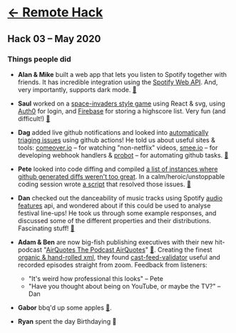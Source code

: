 ---
---

# [&larr; Remote Hack](/)

## Hack 03 – May 2020

### Things people did

- **Alan & Mike** built a web app that lets you listen to Spotify together with friends. It has incredible integration using the [Spotify Web API](https://developer.spotify.com/documentation/web-api/). And, very importantly, supports dark mode. [🎵][ep4]

- **Saul** worked on a [space-invaders style game](https://github.com/saulwiggin/aliens-go-home) using React & svg, using [Auth0](https://auth0.com/) for login, and [Firebase](https://firebase.google.com/) for storing a highscore list. Very fun (and difficult!) [🎵][ep7]

- **Dag** added live github notifications and looked into [automatically triaging issues](https://github.com/remotehack/remotehack.github.io/issues/30) using github actions! He told us about useful sites & tools: [comeover.io](https://comeover.io/home) – for watching "non-netflix" videos, [smee.io](https://smee.io/) – for developing webhook handlers & [probot](https://probot.github.io/) – for automating github tasks. [🎵][ep2]

- **Pete** looked into code diffing and compiled [a list of instances where github generated diffs weren't too great](https://github.com/peterjwest/git-diff/compare/test). In a calm/heroic/unstoppable coding session wrote [a script](https://github.com/peterjwest/git-diff/blob/master/diff.js) that resolved those issues. [🎵][ep9]

- **Dan** checked out the danceability of music tracks using Spotify [audio features](https://developer.spotify.com/documentation/web-api/reference/tracks/get-audio-features/) api, and wondered about if this could be used to analyse festival line-ups! He took us through some example responses, and discussed some of the different properties and their distributions. Fascinating stuff! [🎵][ep5]

- **Adam & Ben** are now big-fish publishing executives with their new hit-podcast "[AirQuotes The Podcast AirQuotes](https://open.spotify.com/show/2ppoyoTxxSv9IvRGGqLWP7?si=92Gu71ncRlqLN-QYJl-hwQ)" [🎵][ep1]. Creating the finest [organic & hand-rolled xml](https://remotehack.space/live/feed), they found [cast-feed-validator](https://castfeedvalidator.com/?url=https://remotehack.space/live/feed.xml) useful and recorded episodes straight from zoom. Feedback from listeners:

  - "It's weird how professional this looks" – Pete
  - "Have you thought about being on YouTube, or maybe the TV?" – Dan

- **Gabor** bbq'd up some apples [🎵][ep6].

- **Ryan** spent the day Birthdaying 🎉

<!--
[🎵][ep9] - Microterview with Pete
[🎵][ep8] - Intermission chat with Ben
[🎵][ep7] - Microterview with Saul
[🎵][ep6] - Microterview with Gabor
[🎵][ep5] - Microterview with Dan
[🎵][ep4] - Microterview with Mike
[🎵][ep3] - Microterview with Ben
[🎵][ep2] - Microterview with Dag
[🎵][ep1] - The First of the Micro Casts!
-->

<!-- if we had episode pages, it'd be cooler to link to that -->

[ep9]: https://remotehack.space/live/audio/episode-9.m4a
[ep8]: https://remotehack.space/live/audio/episode-8.m4a
[ep7]: https://remotehack.space/live/audio/episode-7.m4a
[ep6]: https://remotehack.space/live/audio/episode-6.m4a
[ep5]: https://remotehack.space/live/audio/episode-5.m4a
[ep4]: https://remotehack.space/live/audio/episode-4.m4a
[ep3]: https://remotehack.space/live/audio/episode-3.m4a
[ep2]: https://remotehack.space/live/audio/episode-2.m4a
[ep1]: https://remotehack.space/live/audio/episode-1.m4a
